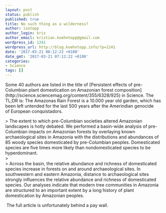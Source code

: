 ```yaml
---
layout: post
status: publish
published: true
title: No such thing as a wilderness?
author: isotopp
author_login: kris
author_email: kristian.koehntopp@gmail.com
wordpress_id: 1241
wordpress_url: http://blog.koehntopp.info/?p=1241
date: '2017-03-21 08:12:22 +0100'
date_gmt: '2017-03-21 07:12:22 +0100'
categories:
- Science
tags: []
---
```

<p>Some 40 authors are listed in the title of&nbsp;[Persistent effects of pre-Columbian plant domestication on Amazonian forest composition](http://science.sciencemag.org/content/355/6328/925)&nbsp;in Science. The TL;DR is: The Amazonas Rain Forest is a 10.000 year old garden, which has been left untended for the last 500 years after&nbsp;the Amerindian genocide of&nbsp;European conquistadors. <!--more--></p>
<p>> The extent to which pre-Columbian societies altered Amazonian landscapes is hotly debated. We performed a basin-wide analysis of pre-Columbian impacts on Amazonian forests by overlaying known archaeological sites in Amazonia with the distributions and abundances of 85 woody species domesticated by pre-Columbian peoples. Domesticated species are five times more likely than nondomesticated species to be hyperdominant.<br />
><br />
> Across the basin, the relative abundance and richness of domesticated species increase in forests on and around archaeological sites. In southwestern and eastern Amazonia, distance to archaeological sites strongly influences the relative abundance and richness of domesticated species. Our analyses indicate that modern tree communities in Amazonia are structured to an important extent by a long history of plant domestication by Amazonian peoples.</p>
<p>&nbsp;The full article is unfortunately behind a pay wall.</p>

